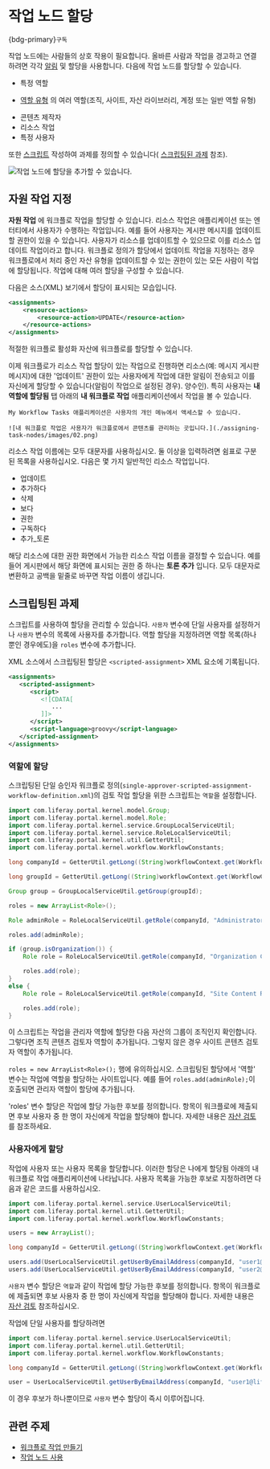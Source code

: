 # 작업 노드 할당

{bdg-primary}`구독`

작업 노드에는 사람들의 상호 작용이 필요합니다. 올바른 사람과 작업을 경고하고 연결하려면 각각 [알림](./configuring-workflow-actions-and-notifications.md#adding-notifications) 및 할당을 사용합니다. 다음에 작업 노드를 할당할 수 있습니다.

- 특정 역할
* [역할 유형](../../../../users-and-permissions/roles-and-permissions/understanding-roles-and-permissions.md) 의 여러 역할(조직, 사이트, 자산 라이브러리, 계정 또는 일반 역할 유형)
- 콘텐츠 제작자
- 리소스 작업
- 특정 사용자

또한 [스크립트](../../developer-guide/using-the-script-engine-in-workflow.md) 작성하여 과제를 정의할 수 있습니다( [스크립팅된 과제](#scripted-assignments) 참조).

![작업 노드에 할당을 추가할 수 있습니다.](./assigning-task-nodes/images/01.png)

## 자원 작업 지정

**자원 작업** 에 워크플로 작업을 할당할 수 있습니다. 리소스 작업은 애플리케이션 또는 엔터티에서 사용자가 수행하는 작업입니다. 예를 들어 사용자는 게시판 메시지를 업데이트할 권한이 있을 수 있습니다. 사용자가 리소스를 업데이트할 수 있으므로 이를 리소스 업데이트 작업이라고 합니다. 워크플로 정의가 할당에서 업데이트 작업을 지정하는 경우 워크플로에서 처리 중인 자산 유형을 업데이트할 수 있는 권한이 있는 모든 사람이 작업에 할당됩니다. 작업에 대해 여러 할당을 구성할 수 있습니다.

다음은 소스(XML) 보기에서 할당이 표시되는 모습입니다.

```xml
<assignments>
    <resource-actions>
        <resource-action>UPDATE</resource-action>
    </resource-actions>
</assignments>
```

적절한 워크플로 활성화 자산에 워크플로를 할당할 수 있습니다.

이제 워크플로가 리소스 작업 할당이 있는 작업으로 진행하면 리소스(예: 메시지 게시판 메시지)에 대한 '업데이트' 권한이 있는 사용자에게 작업에 대한 알림이 전송되고 이를 자신에게 할당할 수 있습니다(알림이 작업으로 설정된 경우). 양수인). 특히 사용자는 **내 역할에 할당됨** 탭 아래의 **내 워크플로 작업** 애플리케이션에서 작업을 볼 수 있습니다.

```{note}
My Workflow Tasks 애플리케이션은 사용자의 개인 메뉴에서 액세스할 수 있습니다.

![내 워크플로 작업은 사용자가 워크플로에서 콘텐츠를 관리하는 곳입니다.](./assigning-task-nodes/images/02.png)
```

리소스 작업 이름에는 모두 대문자를 사용하십시오. 둘 이상을 입력하려면 쉼표로 구분된 목록을 사용하십시오. 다음은 몇 가지 일반적인 리소스 작업입니다.

* 업데이트
* 추가하다
* 삭제
* 보다
* 권한
* 구독하다
* 추가_토론

해당 리소스에 대한 권한 화면에서 가능한 리소스 작업 이름을 결정할 수 있습니다. 예를 들어 게시판에서 해당 화면에 표시되는 권한 중 하나는 **토론 추가** 입니다. 모두 대문자로 변환하고 공백을 밑줄로 바꾸면 작업 이름이 생깁니다.

## 스크립팅된 과제

스크립트를 사용하여 할당을 관리할 수 있습니다. `사용자` 변수에 단일 사용자를 설정하거나 `사용자` 변수의 목록에 사용자를 추가합니다. 역할 할당을 지정하려면 역할 목록(하나뿐인 경우에도)을 `roles` 변수에 추가합니다.

XML 소스에서 스크립팅된 할당은 `<scripted-assignment>` XML 요소에 기록됩니다.

```xml
<assignments>
   <scripted-assignment>
      <script>
         <![CDATA[
            ...
         ]]>
      </script>
      <script-language>groovy</script-language>
   </scripted-assignment>
</assignments>
```

### 역할에 할당

스크립팅된 단일 승인자 워크플로 정의(`single-approver-scripted-assignment-workflow-definition.xml`)의 검토 작업 할당을 위한 스크립트는 `역할`을 설정합니다.

```groovy
import com.liferay.portal.kernel.model.Group;
import com.liferay.portal.kernel.model.Role;
import com.liferay.portal.kernel.service.GroupLocalServiceUtil;
import com.liferay.portal.kernel.service.RoleLocalServiceUtil;
import com.liferay.portal.kernel.util.GetterUtil;
import com.liferay.portal.kernel.workflow.WorkflowConstants;

long companyId = GetterUtil.getLong((String)workflowContext.get(WorkflowConstants.CONTEXT_COMPANY_ID));

long groupId = GetterUtil.getLong((String)workflowContext.get(WorkflowConstants.CONTEXT_GROUP_ID));

Group group = GroupLocalServiceUtil.getGroup(groupId);

roles = new ArrayList<Role>();

Role adminRole = RoleLocalServiceUtil.getRole(companyId, "Administrator");

roles.add(adminRole);

if (group.isOrganization()) {
    Role role = RoleLocalServiceUtil.getRole(companyId, "Organization Content Reviewer");

    roles.add(role);
}
else {
    Role role = RoleLocalServiceUtil.getRole(companyId, "Site Content Reviewer");

    roles.add(role);
}
```

이 스크립트는 작업을 관리자 역할에 할당한 다음 자산의 그룹이 조직인지 확인합니다. 그렇다면 조직 콘텐츠 검토자 역할이 추가됩니다. 그렇지 않은 경우 사이트 콘텐츠 검토자 역할이 추가됩니다.

`roles = new ArrayList<Role>();` 행에 유의하십시오. 스크립팅된 할당에서 '역할' 변수는 작업에 역할을 할당하는 사이트입니다. 예를 들어 `roles.add(adminRole);`이 호출되면 관리자 역할이 할당에 추가됩니다.

'roles' 변수 할당은 작업에 할당 가능한 후보를 정의합니다. 항목이 워크플로에 제출되면 후보 사용자 중 한 명이 자신에게 작업을 할당해야 합니다. 자세한 내용은 [자산 검토](../../using-workflows/reviewing-assets.md)를 참조하세요.

### 사용자에게 할당

작업에 사용자 또는 사용자 목록을 할당합니다. 이러한 할당은 나에게 할당됨 아래의 내 워크플로 작업 애플리케이션에 나타납니다. 사용자 목록을 가능한 후보로 지정하려면 다음과 같은 코드를 사용하십시오.

```groovy
import com.liferay.portal.kernel.service.UserLocalServiceUtil;
import com.liferay.portal.kernel.util.GetterUtil;
import com.liferay.portal.kernel.workflow.WorkflowConstants;

users = new ArrayList();

long companyId = GetterUtil.getLong((String)workflowContext.get(WorkflowConstants.CONTEXT_COMPANY_ID));

users.add(UserLocalServiceUtil.getUserByEmailAddress(companyId, "user1@liferay.com"));
users.add(UserLocalServiceUtil.getUserByEmailAddress(companyId, "user2@liferay.com"));
```

`사용자` 변수 할당은 `역할`과 같이 작업에 할당 가능한 후보를 정의합니다. 항목이 워크플로에 제출되면 후보 사용자 중 한 명이 자신에게 작업을 할당해야 합니다. 자세한 내용은 [자산 검토](../../using-workflows/reviewing-assets.md) 참조하십시오.

작업에 단일 사용자를 할당하려면

```groovy
import com.liferay.portal.kernel.service.UserLocalServiceUtil;
import com.liferay.portal.kernel.util.GetterUtil;
import com.liferay.portal.kernel.workflow.WorkflowConstants;

long companyId = GetterUtil.getLong((String)workflowContext.get(WorkflowConstants.CONTEXT_COMPANY_ID));

user = UserLocalServiceUtil.getUserByEmailAddress(companyId, "user1@liferay.com");
```

이 경우 후보가 하나뿐이므로 `사용자` 변수 할당이 즉시 이루어집니다.

## 관련 주제

* [워크플로 작업 만들기](./creating-workflow-tasks.md)
* [작업 노드 사용](./workflow-nodes.md)
